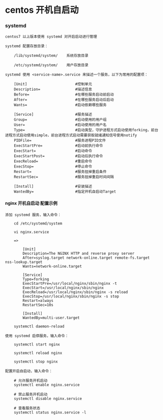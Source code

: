 
# centos 开机自启动

### systemd

    centos7 以上版本使用 systemd 对开启启动进行管理

    systemd 配置存放目录：

        /lib/systemd/system/    系统存放目录

        /etc/systemd/system/    用户存放目录

    systemd 使用 <service-name>.service 来描述一个服务，以下为常用的配置项：

        [Unit]                      #控制单元
        Description=                #描述信息
        Before=                     #在哪些服务启动前启动
        After=                      #在哪些服务启动后启动
        Wants=                      #启动依赖哪些服务

        [Service]                   #服务描述
        Group=                      #启动使用的用户组
        User=                       #启动使用的用户名
        Type=                       #启动类型，守护进程方式启动使用forking，前台进程方式启动使用simple，前台进程方式启动需要获取就绪通知信号使用notify
        PIDFile=                    #服务进程PID文件
        ExecStartPre=               #启动前执行命令
        ExecStart=                  #启动命令
        ExecStartPost=              #启动后执行命令
        ExecReload=                 #重启命令
        ExecStop=                   #停止命令
        Restart=                    #服务挂掉重启条件
        RestartSec=                 #服务挂掉重启时间间隔

        [Install]                   #安装描述
        WantedBy=                   #指定开机自启动Target

#### nginx 开机自启动 配置示例

    添加 systemd 服务，输入命令：

        cd /etc/systemd/system

        vi nginx.service

        =>

            [Unit]
            Description=The NGINX HTTP and reverse proxy server
            After=syslog.target network-online.target remote-fs.target nss-lookup.target
            Wants=network-online.target

            [Service]
            Type=forking
            ExecStartPre=/usr/local/nginx/sbin/nginx -t
            ExecStart=/usr/local/nginx/sbin/nginx
            ExecReload=/usr/local/nginx/sbin/nginx -s reload
            ExecStop=/usr/local/nginx/sbin/nginx -s stop
            Restart=always
            RestartSec=10s

            [Install]
            WantedBy=multi-user.target

        systemctl daemon-reload

    使用 systemd 启停服务，输入命令：

        systemctl start nginx

        systemctl reload nginx

        systemctl stop nginx

    配置开启自启动，输入命令：

        # 允许服务开机启动
        systemctl enable nginx.service

        # 禁止服务开机启动
        systemctl disable nginx.service

        # 查看服务状态
        systemctl status nginx.service -l
